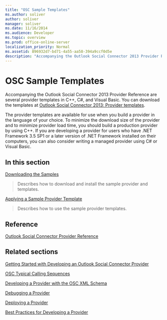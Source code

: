```yaml
---
title: "OSC Sample Templates"
ms.author: soliver
author: soliver
manager: soliver
ms.date: 11/16/2014
ms.audience: Developer
ms.topic: overview
ms.prod: office-online-server
localization_priority: Normal
ms.assetid: 896932d7-bd71-4a55-aa58-394a9ccf0d5e
description: "Accompanying the Outlook Social Connector 2013 Provider Reference are several provider templates in C++, C#, and Visual Basic. You can download the templates at Outlook Social Connector 2013: Provider templates."
---
```


# OSC Sample Templates

Accompanying the Outlook Social Connector 2013 Provider Reference are several provider templates in C++, C#, and Visual Basic. You can download the templates at [Outlook Social Connector 2013: Provider templates](http://code.msdn.microsoft.com/Outlook-Social-Connector-73fd8d2c).
  
The provider templates are available for use when you build a provider in the language of your choice. To minimize the download size of the provider and to minimize provider load time, you should build a production provider by using C++. If you are developing a provider for users who have .NET Framework 3.5 SP1 or a later version of .NET Framework installed on their computers, you can also consider writing a managed provider using C# or Visual Basic.
  
## In this section

[Downloading the Samples](downloading-the-samples.md)
  
> Describes how to download and install the sample provider and templates.
    
[Applying a Sample Provider Template](applying-a-sample-provider-template.md)
  
> Describes how to use the sample provider templates.
    
## Reference

[Outlook Social Connector Provider Reference](outlook-social-connector-provider-reference-0.md)
  
## Related sections

[Getting Started with Developing an Outlook Social Connector Provider](getting-started-with-developing-an-outlook-social-connector-provider.md)
  
[OSC Typical Calling Sequences](osc-typical-calling-sequences.md)
  
[Developing a Provider with the OSC XML Schema](developing-a-provider-with-the-osc-xml-schema.md)
  
[Debugging a Provider](debugging-a-provider.md)
  
[Deploying a Provider](deploying-a-provider.md)
  
[Best Practices for Developing a Provider](best-practices-for-developing-a-provider.md)
  


